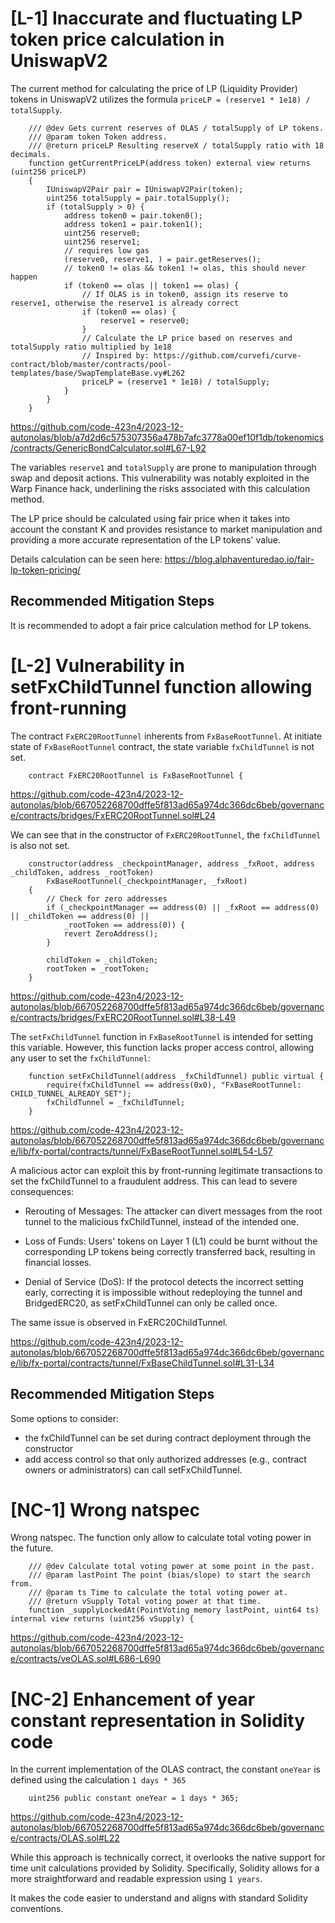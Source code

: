 # [L-1] Inaccurate and fluctuating LP token price calculation in UniswapV2

The current method for calculating the price of LP (Liquidity Provider) tokens in UniswapV2 utilizes the formula `priceLP = (reserve1 * 1e18) / totalSupply`. 

        /// @dev Gets current reserves of OLAS / totalSupply of LP tokens.
        /// @param token Token address.
        /// @return priceLP Resulting reserveX / totalSupply ratio with 18 decimals.
        function getCurrentPriceLP(address token) external view returns (uint256 priceLP)
        {
            IUniswapV2Pair pair = IUniswapV2Pair(token);
            uint256 totalSupply = pair.totalSupply();
            if (totalSupply > 0) {
                address token0 = pair.token0();
                address token1 = pair.token1();
                uint256 reserve0;
                uint256 reserve1;
                // requires low gas
                (reserve0, reserve1, ) = pair.getReserves();
                // token0 != olas && token1 != olas, this should never happen
                if (token0 == olas || token1 == olas) {
                    // If OLAS is in token0, assign its reserve to reserve1, otherwise the reserve1 is already correct
                    if (token0 == olas) {
                        reserve1 = reserve0;
                    }
                    // Calculate the LP price based on reserves and totalSupply ratio multiplied by 1e18
                    // Inspired by: https://github.com/curvefi/curve-contract/blob/master/contracts/pool-templates/base/SwapTemplateBase.vy#L262
                    priceLP = (reserve1 * 1e18) / totalSupply;
                }
            }
        }

https://github.com/code-423n4/2023-12-autonolas/blob/a7d2d6c575307356a478b7afc3778a00ef10f1db/tokenomics/contracts/GenericBondCalculator.sol#L67-L92

The variables `reserve1` and `totalSupply` are prone to manipulation through swap and deposit actions. This vulnerability was notably exploited in the Warp Finance hack, underlining the risks associated with this calculation method.

The LP price should be calculated using fair price when it takes into account the constant K and provides resistance to market manipulation and providing a more accurate representation of the LP tokens' value.

Details calculation can be seen here: https://blog.alphaventuredao.io/fair-lp-token-pricing/


## Recommended Mitigation Steps

It is recommended to adopt a fair price calculation method for LP tokens. 

# [L-2] Vulnerability in setFxChildTunnel function allowing front-running

The contract `FxERC20RootTunnel` inherents from `FxBaseRootTunnel`. At initiate state of `FxBaseRootTunnel` contract, the state variable `fxChildTunnel` is not set.

        contract FxERC20RootTunnel is FxBaseRootTunnel { 

https://github.com/code-423n4/2023-12-autonolas/blob/667052268700dffe5f813ad65a974dc366dc6beb/governance/contracts/bridges/FxERC20RootTunnel.sol#L24

We can see that in the constructor of `FxERC20RootTunnel`, the `fxChildTunnel` is also not set.

        constructor(address _checkpointManager, address _fxRoot, address _childToken, address _rootToken)
            FxBaseRootTunnel(_checkpointManager, _fxRoot)
        {
            // Check for zero addresses
            if (_checkpointManager == address(0) || _fxRoot == address(0) || _childToken == address(0) ||
                _rootToken == address(0)) {
                revert ZeroAddress();
            }

            childToken = _childToken;
            rootToken = _rootToken;
        }

https://github.com/code-423n4/2023-12-autonolas/blob/667052268700dffe5f813ad65a974dc366dc6beb/governance/contracts/bridges/FxERC20RootTunnel.sol#L38-L49

The `setFxChildTunnel` function in `FxBaseRootTunnel` is intended for setting this variable. However, this function lacks proper access control, allowing any user to set the `fxChildTunnel`:

        function setFxChildTunnel(address _fxChildTunnel) public virtual {
            require(fxChildTunnel == address(0x0), "FxBaseRootTunnel: CHILD_TUNNEL_ALREADY_SET");
            fxChildTunnel = _fxChildTunnel;
        }

https://github.com/code-423n4/2023-12-autonolas/blob/667052268700dffe5f813ad65a974dc366dc6beb/governance/lib/fx-portal/contracts/tunnel/FxBaseRootTunnel.sol#L54-L57

A malicious actor can exploit this by front-running legitimate transactions to set the fxChildTunnel to a fraudulent address. This can lead to severe consequences:

- Rerouting of Messages: The attacker can divert messages from the root tunnel to the malicious fxChildTunnel, instead of the intended one.

- Loss of Funds: Users' tokens on Layer 1 (L1) could be burnt without the corresponding LP tokens being correctly transferred back, resulting in financial losses.

- Denial of Service (DoS): If the protocol detects the incorrect setting early, correcting it is impossible without redeploying the tunnel and BridgedERC20, as setFxChildTunnel can only be called once.

The same issue is observed in FxERC20ChildTunnel.

https://github.com/code-423n4/2023-12-autonolas/blob/667052268700dffe5f813ad65a974dc366dc6beb/governance/lib/fx-portal/contracts/tunnel/FxBaseChildTunnel.sol#L31-L34

## Recommended Mitigation Steps

Some options to consider:
- the fxChildTunnel can be set during contract deployment through the constructor
- add access control so that only authorized addresses (e.g., contract owners or administrators) can call setFxChildTunnel.

# [NC-1] Wrong natspec

Wrong natspec. The function only allow to calculate total voting power in the future.

        /// @dev Calculate total voting power at some point in the past.
        /// @param lastPoint The point (bias/slope) to start the search from.
        /// @param ts Time to calculate the total voting power at.
        /// @return vSupply Total voting power at that time.
        function _supplyLockedAt(PointVoting memory lastPoint, uint64 ts) internal view returns (uint256 vSupply) {

https://github.com/code-423n4/2023-12-autonolas/blob/667052268700dffe5f813ad65a974dc366dc6beb/governance/contracts/veOLAS.sol#L686-L690

# [NC-2] Enhancement of year constant representation in Solidity code

In the current implementation of the OLAS contract, the constant `oneYear` is defined using the calculation `1 days * 365`

        uint256 public constant oneYear = 1 days * 365;

https://github.com/code-423n4/2023-12-autonolas/blob/667052268700dffe5f813ad65a974dc366dc6beb/governance/contracts/OLAS.sol#L22

While this approach is technically correct, it overlooks the native support for time unit calculations provided by Solidity. Specifically, Solidity allows for a more straightforward and readable expression using `1 years`.

It makes the code easier to understand and aligns with standard Solidity conventions.